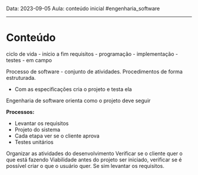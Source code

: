Data: 2023-09-05
Aula: conteúdo inicial
#engenharia_software

---

# Conteúdo

ciclo de vida - início a fim
requisitos - programação - implementação - testes - em campo

Processo de software - conjunto de atividades.
Procedimentos de forma estruturada.
- Com as especificações cria o projeto e testa ela

Engenharia de software orienta como o projeto deve seguir

**Processos:**
- Levantar os requisitos
- Projeto do sistema
- Cada etapa ver se o cliente aprova
- Testes unitários

Organizar as atividades do desenvolvimento
Verificar se o cliente quer o que está fazendo
Viabilidade antes do projeto ser iniciado, verificar se é possível criar o que o usuário quer. Se sim levantar os requisitos.
